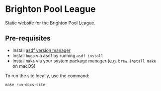 # Brighton Pool League

Static website for the Brighton Pool League.

## Pre-requisites

- Install [asdf version manager](https://asdf-vm.com/guide/getting-started.html)
- Install `hugo` via asdf by running `asdf install`
- Install `make` via your system package manager (e.g. `brew install make` on macOS)

To run the site locally, use the command:

`make run-docs-site`
